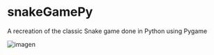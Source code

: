 # snakeGamePy
A recreation of the classic Snake game done in Python using Pygame

![imagen](https://github.com/dLucs/snakeGamePy/assets/99974795/0fc3898d-d7f9-4c12-9a9e-4469820d7025)
